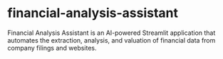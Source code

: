 # financial-analysis-assistant
Financial Analysis Assistant is an AI-powered Streamlit application that automates the extraction, analysis, and valuation of financial data from company filings and websites. 
